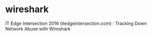 # wireshark
IT Edge Intersection 2016 (itedgeintersection.com) : Tracking Down Network Abuse with Wireshark
